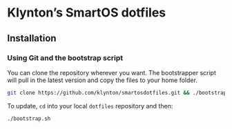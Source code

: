 # Klynton’s SmartOS dotfiles

## Installation

### Using Git and the bootstrap script

You can clone the repository wherever you want. The bootstrapper script will pull in the latest version and copy the files to your home folder.

```bash
git clone https://github.com/klynton/smartosdotfiles.git && ./bootstrap.sh
```

To update, `cd` into your local `dotfiles` repository and then:

```bash
./bootstrap.sh
```

